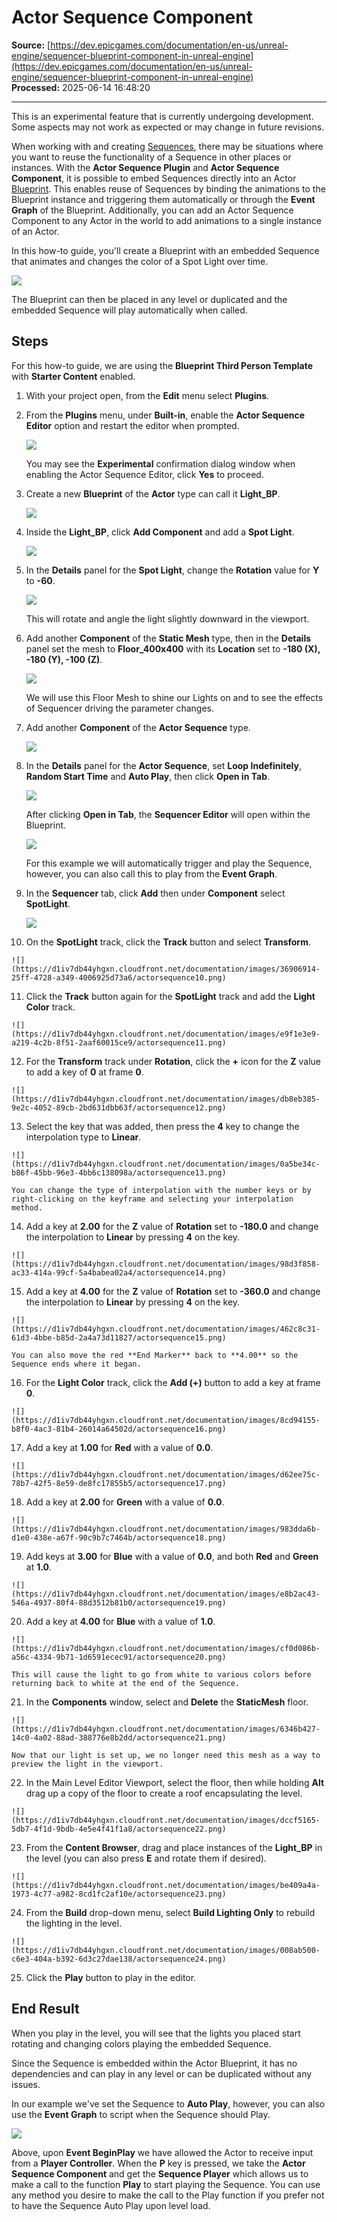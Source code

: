 # Actor Sequence Component

**Source:** [https://dev.epicgames.com/documentation/en-us/unreal-engine/sequencer-blueprint-component-in-unreal-engine](https://dev.epicgames.com/documentation/en-us/unreal-engine/sequencer-blueprint-component-in-unreal-engine)  
**Processed:** 2025-06-14 16:48:20

---

This is an experimental feature that is currently undergoing development. Some aspects may not work as expected or may change in future revisions.

When working with and creating [Sequences](/documentation/en-us/unreal-engine/unreal-engine-sequencer-movie-tool-overview), there may be situations where you want to reuse the functionality of a Sequence in other places or instances. With the **Actor Sequence Plugin** and **Actor Sequence Component**, it is possible to embed Sequences directly into an Actor [Blueprint](/documentation/en-us/unreal-engine/blueprints-visual-scripting-in-unreal-engine). This enables reuse of Sequences by binding the animations to the Blueprint instance and triggering them automatically or through the **Event Graph** of the Blueprint. Additionally, you can add an Actor Sequence Component to any Actor in the world to add animations to a single instance of an Actor.

In this how-to guide, you'll create a Blueprint with an embedded Sequence that animates and changes the color of a Spot Light over time.

![](https://d1iv7db44yhgxn.cloudfront.net/documentation/images/73aa4bbc-c926-4e99-a823-ab449fae3d7d/endresult.png)

The Blueprint can then be placed in any level or duplicated and the embedded Sequence will play automatically when called.

## Steps

For this how-to guide, we are using the **Blueprint Third Person Template** with **Starter Content** enabled.

1.  With your project open, from the **Edit** menu select **Plugins**.
    
2.  From the **Plugins** menu, under **Built-in**, enable the **Actor Sequence Editor** option and restart the editor when prompted.
    
    ![](https://d1iv7db44yhgxn.cloudfront.net/documentation/images/ed902a74-8344-4975-84da-5b1df513be97/actorsequence02.png)
    
    You may see the **Experimental** confirmation dialog window when enabling the Actor Sequence Editor, click **Yes** to proceed.
    
3.  Create a new **Blueprint** of the **Actor** type can call it **Light\_BP**.
    
    ![](https://d1iv7db44yhgxn.cloudfront.net/documentation/images/a648dc86-527f-40d8-aa10-7c147b87eeb1/actorsequence03.png)
4.  Inside the **Light\_BP**, click **Add Component** and add a **Spot Light**.
    
    ![](https://d1iv7db44yhgxn.cloudfront.net/documentation/images/66bee7d1-7f33-4c16-9a35-f5c385fa1d53/actorsequence04.png)
5.  In the **Details** panel for the **Spot Light**, change the **Rotation** value for **Y** to **\-60**.
    
    ![](https://d1iv7db44yhgxn.cloudfront.net/documentation/images/43cfda98-7e46-4dcb-a43c-5c466fb8de79/actorsequence05.png)
    
    This will rotate and angle the light slightly downward in the viewport.
    
6.  Add another **Component** of the **Static Mesh** type, then in the **Details** panel set the mesh to **Floor\_400x400** with its **Location** set to **\-180 (X), -180 (Y), -100 (Z)**.
    
    ![](https://d1iv7db44yhgxn.cloudfront.net/documentation/images/ab0d585e-16d3-4d22-8bc9-62174bd1c777/actorsequence06.png)
    
    We will use this Floor Mesh to shine our Lights on and to see the effects of Sequencer driving the parameter changes.
    
7.  Add another **Component** of the **Actor Sequence** type.
    
    ![](https://d1iv7db44yhgxn.cloudfront.net/documentation/images/696dda01-80da-4547-a5b7-cf9583b9e813/actorsequence07.png)
8.  In the **Details** panel for the **Actor Sequence**, set **Loop Indefinitely**, **Random Start Time** and **Auto Play**, then click **Open in Tab**.
    
    ![](https://d1iv7db44yhgxn.cloudfront.net/documentation/images/35a345d9-91d1-4f6a-bd79-81ce91e487f4/actorsequence08.png)
    
    After clicking **Open in Tab**, the **Sequencer Editor** will open within the Blueprint.
    
    ![](https://d1iv7db44yhgxn.cloudfront.net/documentation/images/3294e5cd-831c-481c-9094-1087ae0ebcac/sequencerwindow.png)
    
    For this example we will automatically trigger and play the Sequence, however, you can also call this to play from the **Event Graph**.
    
9.  In the **Sequencer** tab, click **Add** then under **Component** select **SpotLight**.
    
    ![](https://d1iv7db44yhgxn.cloudfront.net/documentation/images/671e19a2-1699-4bcb-a81d-67948cecca6a/actorsequence09.png)
10.  On the **SpotLight** track, click the **Track** button and select **Transform**.
    
    ![](https://d1iv7db44yhgxn.cloudfront.net/documentation/images/36906914-25ff-4728-a349-4006925d73a6/actorsequence10.png)
11.  Click the **Track** button again for the **SpotLight** track and add the **Light Color** track.
    
    ![](https://d1iv7db44yhgxn.cloudfront.net/documentation/images/e9f1e3e9-a219-4c2b-8f51-2aaf60015ce9/actorsequence11.png)
12.  For the **Transform** track under **Rotation**, click the **+** icon for the **Z** value to add a key of **0** at frame **0**.
    
    ![](https://d1iv7db44yhgxn.cloudfront.net/documentation/images/db8eb385-9e2c-4052-89cb-2bd631dbb63f/actorsequence12.png)
13.  Select the key that was added, then press the **4** key to change the interpolation type to **Linear**.
    
    ![](https://d1iv7db44yhgxn.cloudfront.net/documentation/images/0a5be34c-b86f-45bb-96e3-4bb6c138098a/actorsequence13.png)
    
    You can change the type of interpolation with the number keys or by right-clicking on the keyframe and selecting your interpolation method.
    
14.  Add a key at **2.00** for the **Z** value of **Rotation** set to **\-180.0** and change the interpolation to **Linear** by pressing **4** on the key.
    
    ![](https://d1iv7db44yhgxn.cloudfront.net/documentation/images/98d3f858-ac33-414a-99cf-5a4babea02a4/actorsequence14.png)
15.  Add a key at **4.00** for the **Z** value of **Rotation** set to **\-360.0** and change the interpolation to **Linear** by pressing **4** on the key.
    
    ![](https://d1iv7db44yhgxn.cloudfront.net/documentation/images/462c8c31-61d3-4bbe-b85d-2a4a73d11827/actorsequence15.png)
    
    You can also move the red **End Marker** back to **4.00** so the Sequence ends where it began.
    
16.  For the **Light Color** track, click the **Add (+)** button to add a key at frame **0**.
    
    ![](https://d1iv7db44yhgxn.cloudfront.net/documentation/images/8cd94155-b8f0-4ac3-81b4-26014a64502d/actorsequence16.png)
17.  Add a key at **1.00** for **Red** with a value of **0.0**.
    
    ![](https://d1iv7db44yhgxn.cloudfront.net/documentation/images/d62ee75c-78b7-42f5-8e59-de8fc17855b5/actorsequence17.png)
18.  Add a key at **2.00** for **Green** with a value of **0.0**.
    
    ![](https://d1iv7db44yhgxn.cloudfront.net/documentation/images/983dda6b-d1e0-438e-a67f-90c9b7c7464b/actorsequence18.png)
19.  Add keys at **3.00** for **Blue** with a value of **0.0**, and both **Red** and **Green** at **1.0**.
    
    ![](https://d1iv7db44yhgxn.cloudfront.net/documentation/images/e8b2ac43-546a-4937-80f4-88d3512b81b0/actorsequence19.png)
20.  Add a key at **4.00** for **Blue** with a value of **1.0**.
    
    ![](https://d1iv7db44yhgxn.cloudfront.net/documentation/images/cf0d086b-a56c-4334-9b71-1d6591ecec91/actorsequence20.png)
    
    This will cause the light to go from white to various colors before returning back to white at the end of the Sequence.
    
21.  In the **Components** window, select and **Delete** the **StaticMesh** floor.
    
    ![](https://d1iv7db44yhgxn.cloudfront.net/documentation/images/6346b427-14c0-4a02-88ad-388776e8b2dd/actorsequence21.png)
    
    Now that our light is set up, we no longer need this mesh as a way to preview the light in the viewport.
    
22.  In the Main Level Editor Viewport, select the floor, then while holding **Alt** drag up a copy of the floor to create a roof encapsulating the level.
    
    ![](https://d1iv7db44yhgxn.cloudfront.net/documentation/images/dccf5165-5db7-4f1d-9bdb-4e5e4f41f1a8/actorsequence22.png)
23.  From the **Content Browser**, drag and place instances of the **Light\_BP** in the level (you can also press **E** and rotate them if desired).
    
    ![](https://d1iv7db44yhgxn.cloudfront.net/documentation/images/be409a4a-1973-4c77-a982-8cd1fc2af10e/actorsequence23.png)
24.  From the **Build** drop-down menu, select **Build Lighting Only** to rebuild the lighting in the level.
    
    ![](https://d1iv7db44yhgxn.cloudfront.net/documentation/images/008ab500-c6e3-404a-b392-6d3c27dae138/actorsequence24.png)
25.  Click the **Play** button to play in the editor.
    

## End Result

When you play in the level, you will see that the lights you placed start rotating and changing colors playing the embedded Sequence.

Since the Sequence is embedded within the Actor Blueprint, it has no dependencies and can play in any level or can be duplicated without any issues.

In our example we've set the Sequence to **Auto Play**, however, you can also use the **Event Graph** to script when the Sequence should Play.

![](https://d1iv7db44yhgxn.cloudfront.net/documentation/images/c312f878-ecf2-4498-8314-f6aa94f11a0b/eventgraphplayscript.png)

Above, upon **Event BeginPlay** we have allowed the Actor to receive input from a **Player Controller**. When the **P** key is pressed, we take the **Actor Sequence Component** and get the **Sequence Player** which allows us to make a call to the function **Play** to start playing the Sequence. You can use any method you desire to make the call to the Play function if you prefer not to have the Sequence Auto Play upon level load.